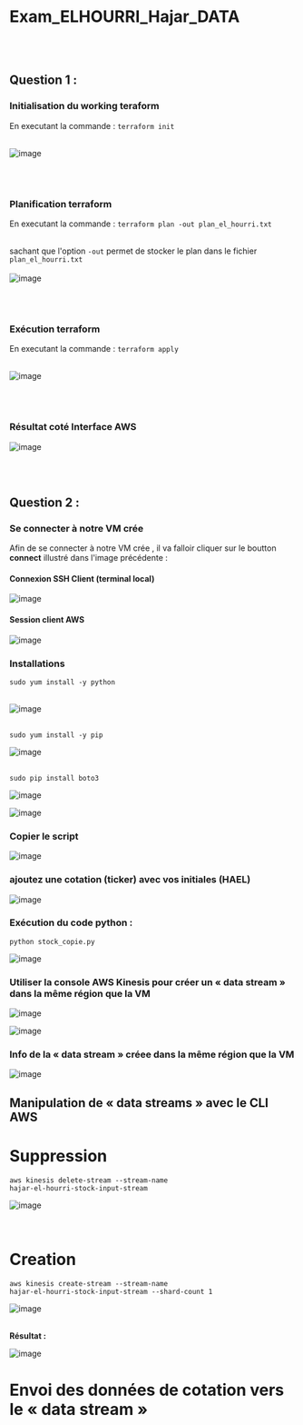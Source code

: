 # Exam_ELHOURRI_Hajar_DATA


<br><br>
<h2>Question 1 :</h2>
<H3>Initialisation du working teraform</H3>
En executant la commande : <code>terraform init</code> <br><br>

![image](https://user-images.githubusercontent.com/61779117/205948391-e89152b3-167b-4a10-afd1-7bef104e0b41.png)


<br><br>

<H3>Planification terraform</H3>
En executant la commande : <code>terraform plan -out plan_el_hourri.txt</code> <br><br>

sachant que l'option <code>-out</code> permet de stocker le plan dans le fichier <code>plan_el_hourri.txt</code> 
<br><br>
![image](https://user-images.githubusercontent.com/61779117/205949573-e492b828-dff0-4837-8900-b92e32a359d8.png)

<br><br>

<H3>Exécution terraform</H3>
En executant la commande : <code>terraform apply</code> <br><br>

![image](https://user-images.githubusercontent.com/61779117/205950197-b157ac60-48c0-470a-9aa8-219f874eedca.png)

<br><br>

<H3>Résultat coté Interface AWS</H3>

![image](https://user-images.githubusercontent.com/61779117/205951858-4c0d0932-a6eb-4de7-ad02-8fd4633fa573.png)

<br><br>
<h2>Question 2 :</h2>
<H3>Se connecter à notre VM crée</H3>
Afin de se connecter à notre VM crée , il va falloir cliquer sur le boutton <b>connect</b> illustré dans l'image précédente :

<h4> Connexion SSH Client (terminal local)</h4>

![image](https://user-images.githubusercontent.com/61779117/205958324-88ec0fab-177a-4a2e-8310-9e04cbd47634.png)

<h4> Session client AWS</h4>

![image](https://user-images.githubusercontent.com/61779117/205953521-98d89405-2f2c-4991-a33e-1d33c2c0868b.png)

<h3>Installations </h3>

<code>sudo yum install -y python </code><br>
<br>

![image](https://user-images.githubusercontent.com/61779117/205954260-8e9da00b-3460-4cff-b179-7f8727ecff02.png)

<br>
<code>sudo yum install -y pip </code><br>

![image](https://user-images.githubusercontent.com/61779117/205954462-2de8fd2f-9fe3-4c16-b4dd-41e0aac55b23.png)

<br>
<code>sudo pip install boto3 </code><br>

![image](https://user-images.githubusercontent.com/61779117/205954628-f0ff7f70-4ffc-4603-96c6-ce1266ee75e2.png)


![image](https://user-images.githubusercontent.com/61779117/205954925-5074f840-1c8c-421f-a198-61d20b983445.png)

<h3>Copier le script</h3>

![image](https://user-images.githubusercontent.com/61779117/205957020-9d23d224-e8f1-4513-85c9-4259e1a5ecbc.png)

<h3>ajoutez une cotation (ticker) avec vos initiales (HAEL)</h3>

![image](https://user-images.githubusercontent.com/61779117/205957507-19ad1f9e-bbdc-4b76-9322-6b010e82f45d.png)

<h3>Exécution du code python : </h3>
<code>python stock_copie.py</code>

![image](https://user-images.githubusercontent.com/61779117/205958592-ec620d57-94ae-454a-b393-544631c286bd.png)

<h3>Utiliser la console AWS Kinesis pour créer un « data stream » dans la même région que la VM </h3>

![image](https://user-images.githubusercontent.com/61779117/205959290-a1c4660c-a085-4444-903d-deb60a747b0d.png)

![image](https://user-images.githubusercontent.com/61779117/205959334-d48d2160-6865-49c2-8619-acec73439f00.png)


<h3>Info de la « data stream » créee dans la même région que la VM </h3>

![image](https://user-images.githubusercontent.com/61779117/205959760-b97dc394-49ab-4ca3-8961-2380b3832d13.png)

<h2>Manipulation de « data streams » avec le CLI AWS</h2>

<h1>Suppression</h1>

<code>aws kinesis delete-stream --stream-name hajar-el-hourri-stock-input-stream</code>

![image](https://user-images.githubusercontent.com/61779117/205967366-fe71d34d-5c0a-4de2-a3e4-33a0e1ad77ee.png)


<br>


<h1>Creation</h1>


<code>aws kinesis create-stream --stream-name hajar-el-hourri-stock-input-stream --shard-count 1 </code>

![image](https://user-images.githubusercontent.com/61779117/205967243-f65ca84e-a650-4c6c-8dbf-2308be0023c6.png)

<br>
<b>Résultat :</b>

![image](https://user-images.githubusercontent.com/61779117/205967847-f6a7978c-93bf-4406-8cb8-01da96ef24e1.png)


<h1>Envoi des données de cotation vers le « data stream »</h1>


